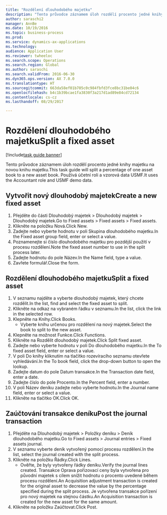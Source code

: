```yaml
--- 
title: "Rozdělení dlouhodobého majetku"
description: "Tento průvodce záznamem úloh rozdělí procento jedné knihy majetku na novou knihu majetku."
author: saraschi2
manager: AnnBe
ms.date: 10/19/2016
ms.topic: business-process
ms.prod: 
ms.service: dynamics-ax-applications
ms.technology: 
audience: Application User
ms.reviewer: twheeloc
ms.search.scope: Operations
ms.search.region: Global
ms.author: saraschi
ms.search.validFrom: 2016-06-30
ms.dyn365.ops.version: AX 7.0.0
ms.translationtype: HT
ms.sourcegitcommit: 663da58ef01b705c0c984fbfd3fce8bc31be04c6
ms.openlocfilehash: b4c1b39bcae1fa3830f3a217d1ad89e84cd72134
ms.contentlocale: cs-cz
ms.lasthandoff: 08/29/2017

---
```

# <a name="split-a-fixed-asset"></a><span data-ttu-id="53c00-103">Rozdělení dlouhodobého majetku</span><span class="sxs-lookup"><span data-stu-id="53c00-103">Split a fixed asset</span></span>

[!include[task guide banner](../../includes/task-guide-banner.md)]

<span data-ttu-id="53c00-104">Tento průvodce záznamem úloh rozdělí procento jedné knihy majetku na novou knihu majetku.</span><span class="sxs-lookup"><span data-stu-id="53c00-104">This task guide will split a percentage of one asset book to a new asset book.</span></span>  <span data-ttu-id="53c00-105">Používá účetní roli a vzorová data USMF.</span><span class="sxs-lookup"><span data-stu-id="53c00-105">It uses the Accountant role and USMF demo data.</span></span>


## <a name="create-a-new-fixed-asset"></a><span data-ttu-id="53c00-106">Vytvořit nový dlouhodobý majetek</span><span class="sxs-lookup"><span data-stu-id="53c00-106">Create a new fixed asset</span></span>
1. <span data-ttu-id="53c00-107">Přejděte do části Dlouhodobý majetek > Dlouhodobý majetek > Dlouhodobý majetek.</span><span class="sxs-lookup"><span data-stu-id="53c00-107">Go to Fixed assets > Fixed assets > Fixed assets.</span></span>
2. <span data-ttu-id="53c00-108">Klikněte na položku Nová.</span><span class="sxs-lookup"><span data-stu-id="53c00-108">Click New.</span></span>
3. <span data-ttu-id="53c00-109">Zadejte nebo vyberte hodnotu v poli Skupina dlouhodobého majetku.</span><span class="sxs-lookup"><span data-stu-id="53c00-109">In the Fixed asset group field, enter or select a value.</span></span>
4. <span data-ttu-id="53c00-110">Poznamenejte si číslo dlouhodobého majetku pro pozdější použití v procesu rozdělení.</span><span class="sxs-lookup"><span data-stu-id="53c00-110">Note the fixed asset number to use in the split process later.</span></span>
5. <span data-ttu-id="53c00-111">Zadejte hodnotu do pole Název.</span><span class="sxs-lookup"><span data-stu-id="53c00-111">In the Name field, type a value.</span></span>
6. <span data-ttu-id="53c00-112">Zavřete formulář.</span><span class="sxs-lookup"><span data-stu-id="53c00-112">Close the form.</span></span>

## <a name="split-a-fixed-asset"></a><span data-ttu-id="53c00-113">Rozdělení dlouhodobého majetku</span><span class="sxs-lookup"><span data-stu-id="53c00-113">Split a fixed asset</span></span>
1. <span data-ttu-id="53c00-114">V seznamu najděte a vyberte dlouhodobý majetek, který chcete rozdělit.</span><span class="sxs-lookup"><span data-stu-id="53c00-114">In the list, find and select the fixed asset to split.</span></span>
2. <span data-ttu-id="53c00-115">Klikněte na odkaz na vybraném řádku v seznamu.</span><span class="sxs-lookup"><span data-stu-id="53c00-115">In the list, click the link in the selected row.</span></span>
3. <span data-ttu-id="53c00-116">Klepněte na Knihy.</span><span class="sxs-lookup"><span data-stu-id="53c00-116">Click Books.</span></span>
    * <span data-ttu-id="53c00-117">Vyberte knihu určenou pro rozdělení na nový majetek.</span><span class="sxs-lookup"><span data-stu-id="53c00-117">Select the book to split to the new asset.</span></span>  
4. <span data-ttu-id="53c00-118">Klepněte na možnost Funkce.</span><span class="sxs-lookup"><span data-stu-id="53c00-118">Click Functions.</span></span>
5. <span data-ttu-id="53c00-119">Klikněte na Rozdělit dlouhodobý majetek.</span><span class="sxs-lookup"><span data-stu-id="53c00-119">Click Split fixed asset.</span></span>
6. <span data-ttu-id="53c00-120">Zadejte nebo vyberte hodnotu v poli Do dlouhodobého majetku.</span><span class="sxs-lookup"><span data-stu-id="53c00-120">In the To fixed asset field, enter or select a value.</span></span>
7. <span data-ttu-id="53c00-121">V poli Do knihy kliknutím na tlačítko rozevíracího seznamu otevřete vyhledávání.</span><span class="sxs-lookup"><span data-stu-id="53c00-121">In the To book field, click the drop-down button to open the lookup.</span></span>
8. <span data-ttu-id="53c00-122">Zadejte datum do pole Datum transakce.</span><span class="sxs-lookup"><span data-stu-id="53c00-122">In the Transaction date field, enter a date.</span></span>
9. <span data-ttu-id="53c00-123">Zadejte číslo do pole Procento.</span><span class="sxs-lookup"><span data-stu-id="53c00-123">In the Percent field, enter a number.</span></span>
10. <span data-ttu-id="53c00-124">V poli Název deníku zadejte nebo vyberte hodnotu.</span><span class="sxs-lookup"><span data-stu-id="53c00-124">In the Journal name field, enter or select a value.</span></span>
11. <span data-ttu-id="53c00-125">Klikněte na tlačítko OK.</span><span class="sxs-lookup"><span data-stu-id="53c00-125">Click OK.</span></span>

## <a name="post-the-journal-transaction"></a><span data-ttu-id="53c00-126">Zaúčtování transakce deníku</span><span class="sxs-lookup"><span data-stu-id="53c00-126">Post the journal transaction</span></span>
1. <span data-ttu-id="53c00-127">Přejděte na Dlouhodobý majetek > Položky deníku > Deník dlouhodobého majetku.</span><span class="sxs-lookup"><span data-stu-id="53c00-127">Go to Fixed assets > Journal entries > Fixed assets journal.</span></span>
2. <span data-ttu-id="53c00-128">V seznamu vyberte deník vytvořený pomocí procesu rozdělení.</span><span class="sxs-lookup"><span data-stu-id="53c00-128">In the list, select the journal created with the split process.</span></span>
3. <span data-ttu-id="53c00-129">Klikněte na položku Řádky.</span><span class="sxs-lookup"><span data-stu-id="53c00-129">Click Lines.</span></span>
    * <span data-ttu-id="53c00-130">Ověřte, že byly vytvořeny řádky deníku.</span><span class="sxs-lookup"><span data-stu-id="53c00-130">Verify the journal lines created.</span></span>  <span data-ttu-id="53c00-131">Transakce Oprava pořizovací ceny byla vytvořena pro původní majetek s cílem snížit hodnotu o procento uvedené během procesu rozdělení.</span><span class="sxs-lookup"><span data-stu-id="53c00-131">An Acquisition adjustment transaction is created for the original asset to decrease the value by the percentage specified during the split process.</span></span>  <span data-ttu-id="53c00-132">Je vytvořena transakce pořízení pro nový majetek na stejnou částku.</span><span class="sxs-lookup"><span data-stu-id="53c00-132">An Acquisition transaction is created for the new asset for the same amount.</span></span>  
4. <span data-ttu-id="53c00-133">Klikněte na položku Zaúčtovat.</span><span class="sxs-lookup"><span data-stu-id="53c00-133">Click Post.</span></span>


